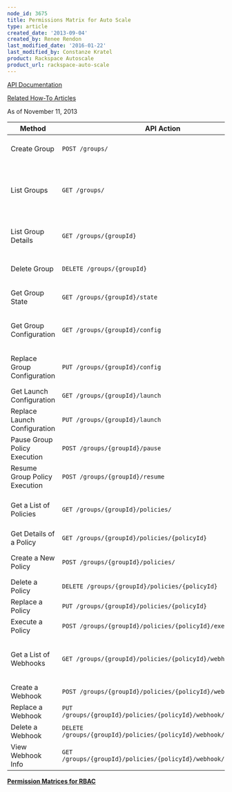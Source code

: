 ```yaml
---
node_id: 3675
title: Permissions Matrix for Auto Scale
type: article
created_date: '2013-09-04'
created_by: Renee Rendon
last_modified_date: '2016-01-22'
last_modified_by: Constanze Kratel
product: Rackspace Autoscale
product_url: rackspace-auto-scale
---
```


[API Documentation](https://developer.rackspace.com/docs/autoscale/v1/developer-guide/)

[Related How-To Articles](/how-to/rackspace-auto-scale-overview)

As of November 11, 2013

| Method | API Action | Role | Description |
| ------ | ---------- | ---- | ----------- |
| Create Group | `POST /groups/` | **Admin only** | Creates an autoscaling group. |
| List Groups | `GET /groups/` | **Admin & Observer** | Lists the autoscaling groups available to the specified tenant. |
| List Group Details | `GET /groups/{groupId}` | **Admin & Observer** | Lists detailed autoscaling group configuration. |
| Delete Group | `DELETE /groups/{groupId}` | **Admin Only** | Deletes autoscaling group. |
| Get Group State | `GET /groups/{groupId}/state` | **Admin & Observer** | Reports autoscaling group state.  |
| Get Group Configuration | `GET /groups/{groupId}/config` | **Admin & Observer** | Lists autoscaling group configuration. |
| Replace Group Configuration | `PUT /groups/{groupId}/config` | **Admin Only**  | Updates autoscaling group configuration. |
| Get Launch Configuration  | `GET /groups/{groupId}/launch` | **Admin & Observer** | Lists launch configuration. |
| Replace Launch Configuration  | `PUT /groups/{groupId}/launch`  | **Admin Only**  | Update launch group configuration.  |
| Pause Group Policy Execution | `POST /groups/{groupId}/pause`  | **Admin Only** | Pauses policy execution. |
| Resume Group Policy Execution | `POST /groups/{groupId}/resume` | **Admin Only**  | Resumes policy execution.  |
| Get a List of Policies | `GET /groups/{groupId}/policies/`  | **Admin & Observer** | Lists scaling policies in the autoscaling group. |
| Get Details of a Policy  | `GET /groups/{groupId}/policies/{policyId}`  | **Admin & Observer** | Describes one policy.  |
| Create a New Policy  | `POST /groups/{groupId}/policies/` | **Admin Only** | Creates autoscaling policy. |
| Delete a Policy | `DELETE /groups/{groupId}/policies/{policyId}` | **Admin Only** | Deletes a policy.  |
| Replace a Policy | `PUT /groups/{groupId}/policies/{policyId}` | **Admin Only** | Updates policy. |
| Execute a Policy | `POST /groups/{groupId}/policies/{policyId}/execute` | **Admin Only** | Executes a policy. |
| Get a List of Webhooks | `GET /groups/{groupId}/policies/{policyId}/webhook` | **Admin Only** | Lists webhooks in the autoscaling group.  |
| Create a Webhook | `POST /groups/{groupId}/policies/{policyId}/webhook` | **Admin Only**  | Creates a webhook. |
| Replace a Webhook | `PUT /groups/{groupId}/policies/{policyId}/webhook/{webhookId}` | **Admin Only** | Updates a webhook.  |
| Delete a Webhook | `DELETE /groups/{groupId}/policies/{policyId}/webhook/{webhookId}` | **Admin Only** | Deletes a webhook. |
| View Webhook Info | `GET /groups/{groupId}/policies/{policyId}/webhook/{webhookId}` | **Admin Only** | Describes one webhook. |

**[Permission Matrices for RBAC](/how-to/permissions-matrix-for-role-based-access-control-rbac)**
